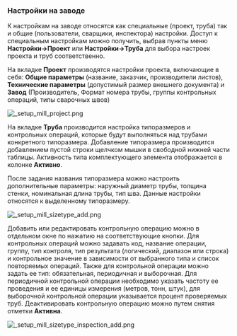 ﻿
### Настройки на заводе

К настройкам на заводе относятся как специальные (проект, труба) так и общие (пользователи, сварщики, инспектора) настройки. Доступ к специальным настройкам можно получить, выбрав пункты меню **Настройки->Проект** или **Настройки->Труба** для выбора настроек проекта и труб соответственно.

На вкладке **Проект** производятся настройки проекта, включающие в себя: **Общие параметры** (название, заказчик, производители листов), **Технические параметры** (допустимый размер внешнего документа) и **Завод** (Производитель, Формат номера трубы, группы контрольных операций, типы сварочных швов)

![_setup_mill_project.png](./images/_setup_mill_project.png "")

На вкладке **Труба** производится настройка типоразмеров и контрольных операций, которые будут выполняться над трубами конкретного типоразмера. Добавление типоразмера производится добавлением пустой строки щелчком мышки в свободной нижней части таблицы. Активность типа комплектующего элемента отображается в колонке **Активно**. 

После задания названия типоразмера можно настроить дополнительные параметры: наружный диаметр трубы, толщина стенки, номинальная длина трубы, тип шва. Данные настройки относятся к выделенному типоразмеру. 

![_setup_mill_sizetype_add.png](./images/_setup_mill_sizetype_add.png "")

Добавить или редактировать контрольную операцию можно в отдельном окне по нажатию на соответствующие кнопки. Для контрольных операций можно задавать код, название операции, группу, тип контроля, тип результата (логический, диапазон или строка) и контрольное значение в зависимости от выбранного типа и список повторяемых операций.
Также для контрольной операции можно задать ее тип: обязательная, периодичная и выборочная. Для периодичной контрольной операции необходимо указать частоту ее проведения и ее единицы измерения (метров, тонн, штук), для выборочной контрольной операции указывается процент проверяемых труб. Деактивировать контрольную операцию можно путем снятия отметки **Активна**. 


![_setup_mill_sizetype_inspection_add.png](./images/_setup_mill_sizetype_inspection_add.png "")



